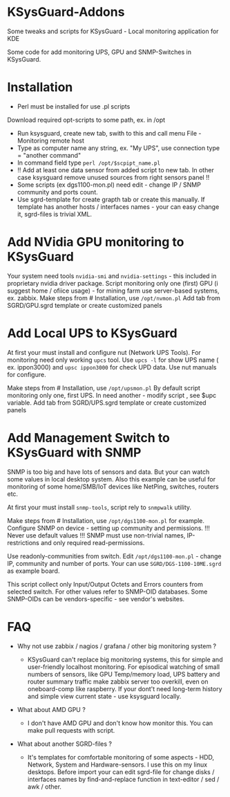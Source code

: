 # KSysGuard-Addons
Some tweaks and scripts for KSysGuard - Local monitoring application for KDE

Some code for add monitoring UPS, GPU and SNMP-Switches in KSysGuard.

# Installation

* Perl must be installed for use .pl scripts

Download required opt-scripts to some path, ex. in /opt
* Run ksysguard, create new tab, swith to this and call menu File - Monitoring remote host
* Type as computer name any string, ex. "My UPS", use connection type = "another command"
* In command field type `perl /opt/$scpipt_name.pl`
* !! Add at least one data sensor from added script to new tab.
  In other case ksysguard remove unused sources from right sensors panel !!
* Some scripts (ex dgs1100-mon.pl) need edit - change IP / SNMP community and ports count.
* Use sgrd-template for create grapth tab or create this manually.
  If template has another hosts / interfaces names - your can easy change it,
  sgrd-files is trivial XML.


# Add NVidia GPU monitoring to KSysGuard

Your system need tools `nvidia-smi` and `nvidia-settings` - this included in proprietary nvidia driver package.
Script monitoring only one (first) GPU (i suggest home / ofiice usage) - for mining farm use server-based systems, ex. zabbix.
Make steps from # Installation, use `/opt/nvmon.pl`
Add tab from SGRD/GPU.sgrd template or create customized panels


# Add Local UPS to KSysGuard

At first your must install and configure nut (Network UPS Tools). For monitoring need only working `upcs` tool.
Use `upcs -l` for show UPS name ( ex. ippon3000) and `upsc ippon3000` for check UPD data.
Use nut manuals for configure.

Make steps from # Installation, use `/opt/upsmon.pl`
By default script monitoring only one, first UPS. In need another - modify script , see $upc variable.
Add tab from SGRD/UPS.sgrd template or create customized panels


# Add Management Switch to KSysGuard with SNMP

SNMP is too big and have lots of sensors and data. But your can watch some values in local desktop system.
Also this example can be useful for monitoring of some home/SMB/IoT devices like NetPing, switches, routers etc.

At first your must install `snmp-tools`, script rely to `snmpwalk` utility.

Make steps from # Installation, use `/opt/dgs1100-mon.pl` for example.
Configure SNMP on device - setting up community and permissions.
!!! Never use default values !!!  SNMP must use non-trivial names, IP-restrictions and only required read-permissions.

Use readonly-communities from switch. Edit `/opt/dgs1100-mon.pl` - change IP, community and number of ports.
Your can use `SGRD/DGS-1100-10ME.sgrd` as example board.

This script collect only Input/Output Octets and Errors counters from selected switch. For other values refer to SNMP-OID databases. Some SNMP-OIDs can be vendors-specific - see vendor's websites.


# FAQ

* Why not use zabbix / nagios / grafana / other big monitoring system ?
  - KSysGuard can't replace big monitoring systems, this for simple and user-friendly localhost monitoring.
    For episodical watching of small numbers of sensors, like GPU Temp/memory load, UPS battery
    and router summary traffic make zabbix server too overkill, even on oneboard-comp like raspberry.
    If your dont't need long-term history and simple view current state - use ksysguard locally.

* What about AMD GPU ?
  - I don't have AMD GPU and don't know how monitor this. You can make pull requests with script.

* What about another SGRD-files ?
  - It's templates for comfortable monitoring of some aspects - HDD, Network, System and Hardware-sensors.
  I use this on my linux desktops. Before import your can edit sgrd-file for change disks / interfaces names
  by find-and-replace function in text-editor / sed / awk / other.

